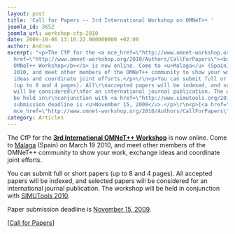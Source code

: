 ```yaml
---
layout: post
title: 'Call for Papers -- 3rd International Workshop on OMNeT++ '
joomla_id: 3652
joomla_url: workshop-cfp-2010
date: 2009-10-06 13:16:22.000000000 +02:00
author: Andras
excerpt: "<p>The CfP for the <a mce_href=\"http://www.omnet-workshop.org/2010/Authors/CallForPapers\"
  href=\"http://www.omnet-workshop.org/2010/Authors/CallForPapers\"><b>3rd International
  OMNeT++ Workshop</b></a> is now online. Come to <u>Malaga</u> (Spain) on March 19
  2010, and meet other members of the OMNeT++ community to show your work, exchange
  ideas and coordinate joint efforts.</p>\r\n<p>You can submit full or short papers
  (up to 8 and 4 pages). All\r\naccepted papers will be indexed, and selected papers
  will be considered\r\nfor an international journal publication. The workshop will
  be held in\r\nconjunction with <a href=\"http://www.simutools.org/2010/\" mce_href=\"http://www.simutools.org/2010/\">SIMUTools&nbsp;2010</a>.</p>\r\n<p>Paper
  submission deadline is <u>November 15, 2009</u>.</p>\r\n<p>[<a href=\"http://www.omnet-workshop.org/2010/Authors/CallForPapers\"
  mce_href=\"http://www.omnet-workshop.org/2010/Authors/CallForPapers\">Call for Papers</a>]</p>"
category: Articles
---
```

<p>The CfP for the <a mce_href="http://www.omnet-workshop.org/2010/Authors/CallForPapers" href="http://www.omnet-workshop.org/2010/Authors/CallForPapers"><b>3rd International OMNeT++ Workshop</b></a> is now online. Come to <u>Malaga</u> (Spain) on March 19 2010, and meet other members of the OMNeT++ community to show your work, exchange ideas and coordinate joint efforts.</p>
<p>You can submit full or short papers (up to 8 and 4 pages). All
accepted papers will be indexed, and selected papers will be considered
for an international journal publication. The workshop will be held in
conjunction with <a href="http://www.simutools.org/2010/" mce_href="http://www.simutools.org/2010/">SIMUTools&nbsp;2010</a>.</p>
<p>Paper submission deadline is <u>November 15, 2009</u>.</p>
<p>[<a href="http://www.omnet-workshop.org/2010/Authors/CallForPapers" mce_href="http://www.omnet-workshop.org/2010/Authors/CallForPapers">Call for Papers</a>]</p>
